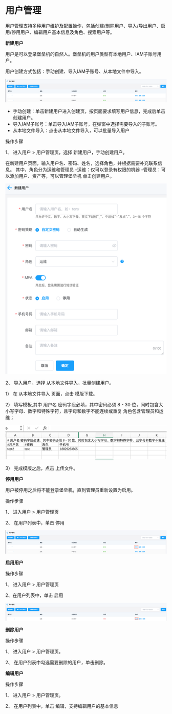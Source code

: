 # 用户管理


用户管理支持多种用户维护及配置操作，包括创建/删除用户、导入/导出用户、启用/停用用户、编辑用户基本信息及角色、搜索用户等。


**新建用户**

用户是可以登录堡垒机的自然人。堡垒机的用户类型有本地用户、IAM子账号用户。

用户创建方式包括：手动创建、导入IAM子账号、从本地文件中导入。

![](/image/Bastion/user.png) 


- 手动创建：单击新建用户进入创建页，按页面要求填写用户信息，完成后单击创建用户。
- 导入IAM子账号：单击导入IAM子账号，在弹窗中选择需要导入的子账号。
- 从本地文件导入：点击从本地文件导入，可以批量导入用户

操作步骤

1、 进入用户 > 用户管理页，选择 新建用户，手动创建用户。

  在新建用户页面，输入用户名、密码、姓名，选择角色，并根据需要补充联系信息。
  其中，角色分为运维和管理员
   -运维：仅可以登录有权限的机器
   -管理员：可以添加用户、资产等，可以管理堡垒机
  单击创建用户。
   
  ![](/image/Bastion/addUser.png) 
  
 
  
2、 导入用户，选择 从本地文件导入，批量创建用户。

  1） 在 从本地文件导入 页面，点击 模版下载。
  
  2） 填写模板,其中 用户名 密码字段必填，其中密码必须 8 - 30 位，同时包含大小写字母、数字和特殊字符，且字母和数字不能连续或重复
      角色包含管理员和运维；
      
  ![](/image/Bastion/moduleUser.png) 
  
  3） 完成模版之后，点击 上传文件。
  
**停用用户**

用户被停用之后将不能登录堡垒机，直到管理员重新设置为启用。

操作步骤

1、 进入用户 > 用户管理页

2、 在用户列表中，单击 停用

  ![](/image/Bastion/userStop.png) 

**启用用户**

操作步骤

1、 进入用户 > 用户管理页

2、在用户列表中，单击 启用

  ![](/image/Bastion/userStart.png) 


**删除用户**

操作步骤

1、 进入用户 > 用户管理页。

2、 在用户列表中勾选需要删除的用户，单击删除。

**编辑用户**

操作步骤

1、 进入用户 > 用户管理页。

2、 在用户列表中，单击 编辑，支持编辑用户的基本信息



